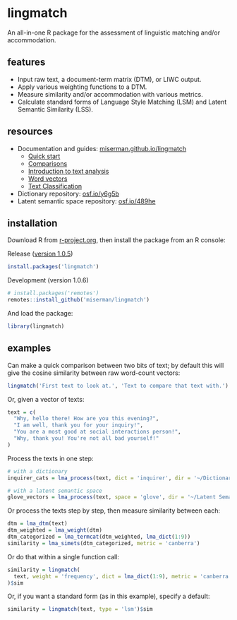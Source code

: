 # lingmatch
An all-in-one R package for the assessment of linguistic matching and/or accommodation.

## features

* Input raw text, a document-term matrix (DTM), or LIWC output.
* Apply various weighting functions to a DTM.
* Measure similarity and/or accommodation with various metrics.
* Calculate standard forms of Language Style Matching (LSM) and Latent Semantic Similarity (LSS).

## resources
* Documentation and guides: [miserman.github.io/lingmatch](https://miserman.github.io/lingmatch/)
  * [Quick start](https://miserman.github.io/lingmatch/articles/quickstart.html)
  * [Comparisons](https://miserman.github.io/lingmatch/articles/groups.html)
  * [Introduction to text analysis](https://miserman.github.io/lingmatch/articles/introduction.html)
  * [Word vectors](https://miserman.github.io/lingmatch/articles/word_vectors.html)
  * [Text Classification](https://miserman.github.io/lingmatch/articles/text_classification.html)
* Dictionary repository: [osf.io/y6g5b](https://osf.io/y6g5b/wiki/home/)
* Latent semantic space repository: [osf.io/489he](https://osf.io/489he/wiki/home/)

## installation
Download R from [r-project.org](https://www.r-project.org/), then install the package from an R console:

Release ([version 1.0.5](https://CRAN.R-project.org/package=lingmatch))
```R
install.packages('lingmatch')
```
Development (version 1.0.6)
```R
# install.packages('remotes')
remotes::install_github('miserman/lingmatch')
```

And load the package:
```R
library(lingmatch)
```
## examples
Can make a quick comparison between two bits of text; by default this will give the cosine similarity between raw
word-count vectors:
```R
lingmatch('First text to look at.', 'Text to compare that text with.')
```

Or, given a vector of texts:
```R
text = c(
  "Why, hello there! How are you this evening?",
  "I am well, thank you for your inquiry!",
  "You are a most good at social interactions person!",
  "Why, thank you! You're not all bad yourself!"
)
```
Process the texts in one step:
```R
# with a dictionary
inquirer_cats = lma_process(text, dict = 'inquirer', dir = '~/Dictionaries')

# with a latent semantic space
glove_vectors = lma_process(text, space = 'glove', dir = '~/Latent Semantic Spaces')
```

Or process the texts step by step, then measure similarity between each:
```R
dtm = lma_dtm(text)
dtm_weighted = lma_weight(dtm)
dtm_categorized = lma_termcat(dtm_weighted, lma_dict(1:9))
similarity = lma_simets(dtm_categorized, metric = 'canberra')
```

Or do that within a single function call:
```R
similarity = lingmatch(
  text, weight = 'frequency', dict = lma_dict(1:9), metric = 'canberra'
)$sim
```

Or, if you want a standard form (as in this example), specify a default:
```R
similarity = lingmatch(text, type = 'lsm')$sim
```
